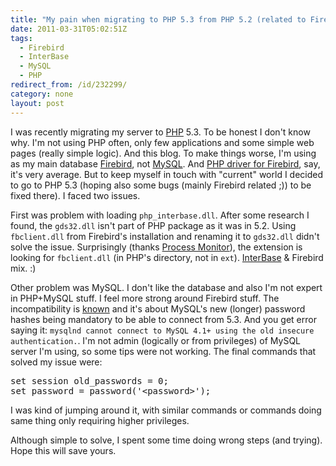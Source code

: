 ```yaml
---
title: "My pain when migrating to PHP 5.3 from PHP 5.2 (related to Firebird and MySQL)"
date: 2011-03-31T05:02:51Z
tags:
  - Firebird
  - InterBase
  - MySQL
  - PHP
redirect_from: /id/232299/
category: none
layout: post
---
```

<p>I was recently migrating my server to <a href="http://www.php.net">PHP</a> 5.3. To be honest I don't know why. I'm not using PHP often, only few applications and some simple web pages (really simple logic). And this blog. To make things worse, I'm using as my main database <a href="http://www.firebirdsql.org">Firebird</a>, not <a href="http://www.mysql.com">MySQL</a>. And <a href="http://php.net/manual/en/book.ibase.php">PHP driver for Firebird</a>, say, it's very average. But to keep myself in touch with "current" world I decided to go to PHP 5.3 (hoping also some bugs (mainly Firebird related ;)) to be fixed there). I faced two issues.</p>

<p>First was problem with loading <code>php_interbase.dll</code>. After some research I found, the <code>gds32.dll</code> isn't part of PHP package as it was in 5.2. Using <code>fbclient.dll</code> from Firebird's installation and renaming it to <code>gds32.dll</code> didn't solve the issue. Surprisingly (thanks <a href="http://technet.microsoft.com/en-us/sysinternals/bb896645">Process Monitor</a>), the extension is looking for <code>fbclient.dll</code> (in PHP's directory, not in <code>ext</code>). <a href="http://www.embarcadero.com/products/interbase">InterBase</a> & Firebird mix. :)</p>

<p>Other problem was MySQL. I don't like the database and also I'm not expert in PHP+MySQL stuff. I feel more strong around Firebird stuff. The incompatibility is <a href="http://php.net/manual/en/migration53.incompatible.php">known</a> and it's about MySQL's new (longer) password hashes being mandatory to be able to connect from 5.3. And you get error saying it: <code>mysqlnd cannot connect to MySQL 4.1+ using the old insecure authentication.</code>. I'm not admin (logically or from privileges) of MySQL server I'm using, so some tips were not working. The final commands that solved my issue were:</p>

<pre class="brush:sql">
set session old_passwords = 0;
set password = password('&lt;password&gt;');
</pre>

<p>I was kind of jumping around it, with similar commands or commands doing same thing only requiring higher privileges.</p>

<p>Although simple to solve, I spent some time doing wrong steps (and trying). Hope this will save yours.</p>
